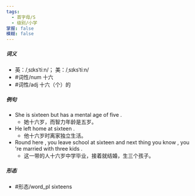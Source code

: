 ```yaml
---
tags:
  - 首字母/S
  - 级别/小学
掌握: false
模糊: false
---
```

##### 词义
- 英：/ˌsɪksˈtiːn/； 美：/ˌsɪksˈtiːn/
- #词性/num  十六
- #词性/adj  十六（个）的
##### 例句
- She is sixteen but has a mental age of five .
	- 她十六岁，而智力年龄是五岁。
- He left home at sixteen .
	- 他十六岁时离家独立生活。
- Round here , you leave school at sixteen and next thing you know , you 're married with three kids .
	- 这一带的人十六岁中学毕业，接着就结婚，生三个孩子。
##### 形态
- #形态/word_pl sixteens
